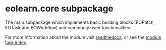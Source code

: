 # eolearn.core subpackage

The main subpackage which implements basic building blocks (EOPatch, EOTask and EOWorkflow) and commonly used functionalities.

For more information about the module visit [readthedocs](https://eo-learn.readthedocs.io/en/latest/reference/eolearn.core.html), or see the [module task index](https://eo-learn.readthedocs.io/en/latest/eotasks.html#core).
